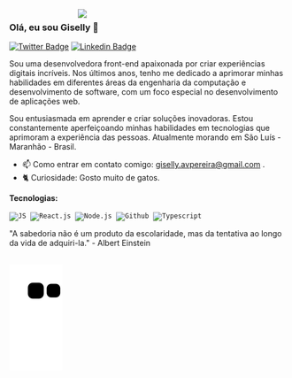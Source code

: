 <img align="right" src="https://github.com/GisellyPereira/GisellyPereira/assets/116305443/650417f1-ec7e-426f-bd62-fe21cfd83f62" width="380"  />


### Olá, eu sou Giselly 👋
 
 [![Twitter Badge](https://img.shields.io/badge/-@gisellyy_ap-C8325E?style=flat-square&labelColor=C8325E&logo=twitter&logoColor=white&link=https://twitter.com/gisellyy_ap)](https://twitter.com/gisellyy_ap) 
[![Linkedin Badge](https://img.shields.io/badge/-Giselly%20Pereira-C8325E?style=flat-square&logo=Linkedin&logoColor=white&link=https://www.linkedin.com/in/giselly-pereira/)](https://www.linkedin.com/in/giselly-pereira/)

Sou uma desenvolvedora front-end apaixonada por criar experiências digitais incríveis. Nos últimos anos, tenho me dedicado a aprimorar minhas habilidades em diferentes áreas da engenharia da computação e desenvolvimento de software, com um foco especial no desenvolvimento de aplicações web.

Sou entusiasmada em aprender e criar soluções inovadoras. Estou constantemente aperfeiçoando minhas habilidades em tecnologias que aprimoram a experiência das pessoas. Atualmente morando em São Luís - Maranhão - Brasil.

- 📫  Como entrar em contato comigo: giselly.avpereira@gmail.com .
- 🐈 Curiosidade: Gosto muito de gatos.


 **Tecnologias:**
<p align="left">
  <code><img src="https://user-images.githubusercontent.com/51785898/91357834-3eb8df00-e7c8-11ea-9936-0ce666ac2a11.png" alt="JS" width="38" height="38"/></code>&nbsp;
  <code><img src="https://user-images.githubusercontent.com/51785898/91357843-411b3900-e7c8-11ea-8161-3e8191a6cde2.png" alt="React.js" width="45" height="38"/></code>&nbsp;
  <code><img src="http://abneroliveira.eti.br/wp-content/uploads/2020/01/nodejs-logo-png-node-js-development-296.png" alt="Node.js" width="38" height="38"/></code>&nbsp; 
  <code><img src="https://user-images.githubusercontent.com/51785898/91358353-0cf44800-e7c9-11ea-9a54-0a988aa2837c.png" alt="Github" width="38" height="38"/></code>&nbsp;
  <code><img src="https://user-images.githubusercontent.com/51785898/91358426-3319e800-e7c9-11ea-9df0-b5a207cecfce.png" alt="Typescript" width="38" height="38"/></code>&nbsp;
 </p>
 
 
 "A sabedoria não é um produto da escolaridade, mas da tentativa ao longo da vida de adquiri-la." - Albert Einstein
   

   
  
##

![snake gif](https://github.com/GisellyPereira/GisellyPereira/blob/output/github-contribution-grid-snake.svg)
  

